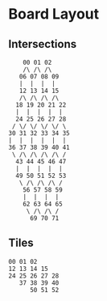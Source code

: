 # Board Layout

## Intersections

        00 01 02
        /\ /\ /\
       06 07 08 09
       |  |  |  |
       12 13 14 15
       /\ /\ /\ /\
      18 19 20 21 22
      |  |  |  |  |
      24 25 26 27 28
     / \/ \/ \/ \/ \
    30 31 32 33 34 35
    |  |  |  |  |  |
    36 37 38 39 40 41
     \ /\ /\ /\ /\ /
      43 44 45 46 47
      |  |  |  |  |
      49 50 51 52 53
       \ /\ /\ /\ /
        56 57 58 59
        |  |  |  |
        62 63 64 65
         \ /\ /\ /
          69 70 71

## Tiles

    00 01 02
    12 13 14 15
    24 25 26 27 28
       37 38 39 40
          50 51 52